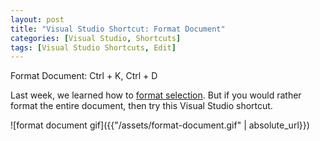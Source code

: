 ```yaml
---
layout: post
title: "Visual Studio Shortcut: Format Document"
categories: [Visual Studio, Shortcuts]
tags: [Visual Studio Shortcuts, Edit]
---
```


Format Document: Ctrl + K, Ctrl + D

Last week, we learned how to [format selection]({{"/blog/visual-studio-shortcut-format-selection"}}). But if you would rather format the entire document, then try this Visual Studio shortcut.</p>

![format document gif]({{"/assets/format-document.gif" | absolute_url}})